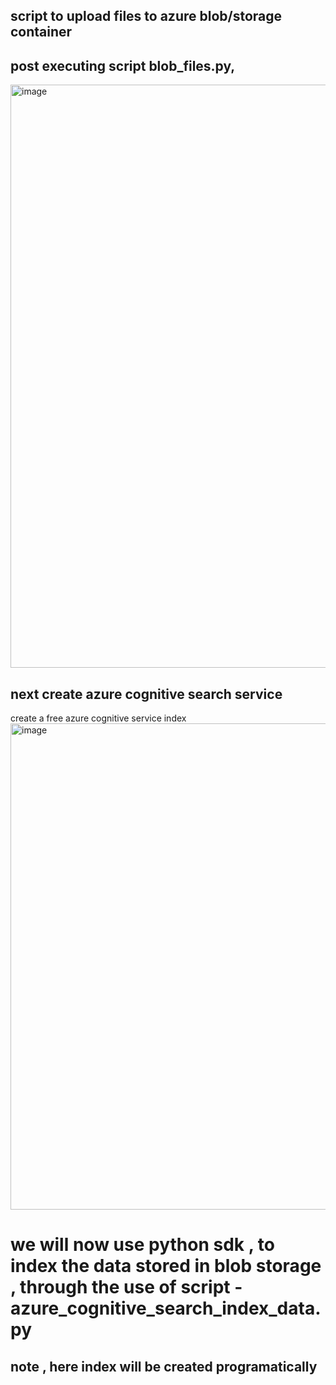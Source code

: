 ## script to upload  files to azure blob/storage container 

## post executing script blob_files.py, 
<img width="933" alt="image" src="https://github.com/asmitaece88/azure_ml/assets/45303929/bb41d1ce-88f9-4687-9ab7-8bf89f75a4e2">
 
 ## next  create azure cognitive search service 
 create a  free  azure cognitive service index 
 <img width="778" alt="image" src="https://github.com/asmitaece88/azure_ml/assets/45303929/b0abf2c1-e026-48dc-b2e9-f1e61ce1a1e0">

 # we will now  use python sdk  , to index the data stored in blob storage , through the use of script - azure_cognitive_search_index_data.py
 ## note , here index will be created programatically 

